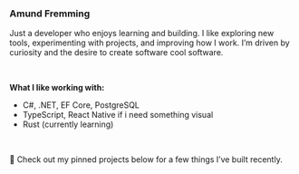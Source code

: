 ### Amund Fremming

Just a developer who enjoys learning and building. I like exploring new tools, experimenting with projects, and improving how I work. I’m driven by curiosity and the desire to create software cool software.

<br>

**What I like working with:**
- C#, .NET, EF Core, PostgreSQL  
- TypeScript, React Native if i need something visual  
- Rust (currently learning)  

<br>

📌 Check out my pinned projects below for a few things I’ve built recently.
